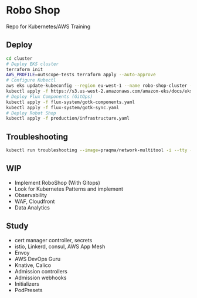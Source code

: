 # Robo Shop
Repo for Kubernetes/AWS Training

## Deploy

```bash
cd cluster
# Deploy EKS cluster
terraform init
AWS_PROFILE=outscope-tests terraform apply --auto-approve
# Configure Kubectl
aws eks update-kubeconfig --region eu-west-1 --name robo-shop-cluster --profile outscope-tests
kubectl apply -f https://s3.us-west-2.amazonaws.com/amazon-eks/docs/eks-console-full-access.yaml
# Deploy Flux Components (GitOps)
kubectl apply -f flux-system/gotk-components.yaml
kubectl apply -f flux-system/gotk-sync.yaml
# Deploy Robot Shop
kubectl apply -f production/infrastructure.yaml
```

## Troubleshooting

```bash
kubectl run troubleshooting --image=praqma/network-multitool -i --tty -- sh
```

## WIP

* Implement RoboShop (With Gitops)
* Look for Kubernetes Patterns and implement
* Observability
* WAF, Cloudfront
* Data Analytics

## Study

* cert manager controller, secrets
* istio, Linkerd, consul, AWS App Mesh
* Envoy
* AWS DevOps Guru
* Knative, Calico
* Admission controllers
* Admission webhooks
* Initializers
* PodPresets